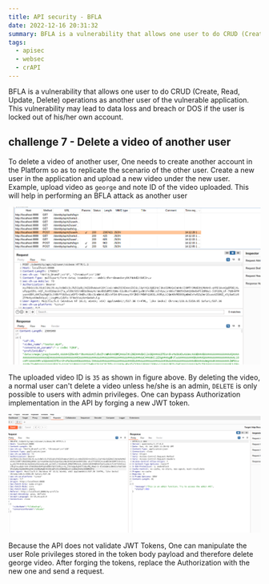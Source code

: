 ```yaml
---
title: API security - BFLA
date: 2022-12-16 20:31:32
summary: BFLA is a vulnerability that allows one user to do CRUD (Create, Read, Update, Delete) operations as another user of the vulnerable application.
tags:
  - apisec
  - websec
  - crAPI
---
```


BFLA is a vulnerability that allows one user to do CRUD (Create, Read, Update, Delete) operations as another user of the vulnerable application. This vulnerability may lead to data loss and breach or DOS if the user is locked out of his/her own account.

## challenge 7 - Delete a video of another user

To delete a video of another user, One needs to create another account in the Platform so as to replicate the scenario of the other user. Create a new user in the application and upload a new video under the new user. Example, upload video as `george` and note ID of the video uploaded. This will help in performing an BFLA attack as another user

![Admin Privileges](../images/crApi/challenge7_videoburp.png)

The uploaded video ID is `35` as shown in figure above. By deleting the video, a normal user can't delete a video unless he/she is an admin, `DELETE` is only possible to users with admin privileges. One can bypass Authorization implementation in the API by forging a new JWT token.

![Delete video](../images/crApi/challenge7_admin.png)

Because the API does not validate JWT Tokens, One can manipulate the user Role privileges stored in the token body payload and therefore delete george video. After forging the tokens, replace the Authorization with the new one and send a request.
